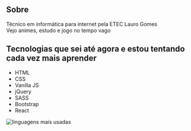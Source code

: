 ## Sobre
Técnico em informática para internet pela ETEC Lauro Gomes <br />
Vejo animes, estudo e jogo no tempo vago

## Tecnologias que sei até agora e estou tentando cada vez mais aprender
- HTML
- CSS
- Vanilla JS
- jQuery
- SASS
- Bootstrap
- React

![linguagens mais usadas](https://github-readme-stats.vercel.app/api/top-langs/?username=igormsiqueira0&layout=compact)
